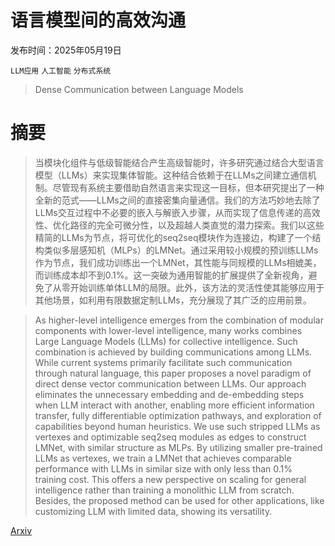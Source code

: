 # 语言模型间的高效沟通

发布时间：2025年05月19日

`LLM应用` `人工智能` `分布式系统`

> Dense Communication between Language Models

# 摘要

> 当模块化组件与低级智能结合产生高级智能时，许多研究通过结合大型语言模型（LLMs）来实现集体智能。这种结合依赖于在LLMs之间建立通信机制。尽管现有系统主要借助自然语言来实现这一目标，但本研究提出了一种全新的范式——LLMs之间的直接密集向量通信。我们的方法巧妙地去除了LLMs交互过程中不必要的嵌入与解嵌入步骤，从而实现了信息传递的高效性、优化路径的完全可微分性，以及超越人类直觉的潜力探索。我们以这些精简的LLMs为节点，将可优化的seq2seq模块作为连接边，构建了一个结构类似多层感知机（MLPs）的LMNet。通过采用较小规模的预训练LLMs作为节点，我们成功训练出一个LMNet，其性能与同规模的LLMs相媲美，而训练成本却不到0.1%。这一突破为通用智能的扩展提供了全新视角，避免了从零开始训练单体LLM的局限。此外，该方法的灵活性使其能够应用于其他场景，如利用有限数据定制LLMs，充分展现了其广泛的应用前景。

> As higher-level intelligence emerges from the combination of modular components with lower-level intelligence, many works combines Large Language Models (LLMs) for collective intelligence. Such combination is achieved by building communications among LLMs. While current systems primarily facilitate such communication through natural language, this paper proposes a novel paradigm of direct dense vector communication between LLMs. Our approach eliminates the unnecessary embedding and de-embedding steps when LLM interact with another, enabling more efficient information transfer, fully differentiable optimization pathways, and exploration of capabilities beyond human heuristics. We use such stripped LLMs as vertexes and optimizable seq2seq modules as edges to construct LMNet, with similar structure as MLPs. By utilizing smaller pre-trained LLMs as vertexes, we train a LMNet that achieves comparable performance with LLMs in similar size with only less than 0.1% training cost. This offers a new perspective on scaling for general intelligence rather than training a monolithic LLM from scratch. Besides, the proposed method can be used for other applications, like customizing LLM with limited data, showing its versatility.

[Arxiv](https://arxiv.org/abs/2505.12741)